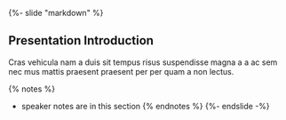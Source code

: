{%- slide "markdown" %}
## Presentation Introduction

Cras vehicula nam a duis sit tempus risus suspendisse magna a a ac sem nec mus mattis praesent praesent per per quam a non lectus.

{% notes %}
- speaker notes are in this section
{% endnotes %}
{%- endslide -%}
